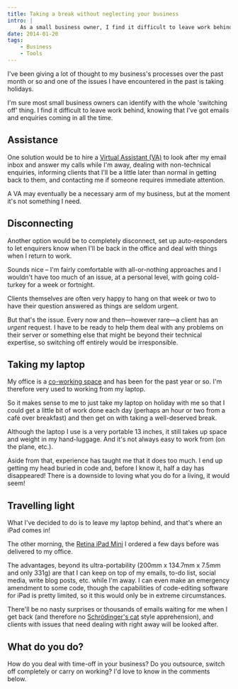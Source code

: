 ```yaml
---
title: Taking a break without neglecting your business
intro: |
    As a small business owner, I find it difficult to leave work behind and here's how I've tacked the problem…
date: 2014-01-20
tags:
    - Business
    - Tools
---
```


I've been giving a lot of thought to my business's processes over the past month or so and one of the issues I have encountered in the past is taking holidays.

I'm sure most small business owners can identify with the whole 'switching off' thing. I find it difficult to leave work behind, knowing that I've got emails and enquiries coming in all the time.


## Assistance

One solution would be to hire a [Virtual Assistant (VA)](http://en.wikipedia.org/wiki/Virtual_assistant) to look after my email inbox and answer my calls while I'm away, dealing with non-technical enquiries, informing clients that I'll be a little later than normal in getting back to them, and contacting me if someone requires immediate attention.

A VA may eventually be a necessary arm of my business, but at the moment it's not something I need.


## Disconnecting

Another option would be to completely disconnect, set up auto-responders to let enquirers know when I'll be back in the office and deal with things when I return to work.

Sounds nice – I'm fairly comfortable with all-or-nothing approaches and I wouldn't have too much of an issue, at a personal level, with going cold-turkey for a week or fortnight.

Clients themselves are often very happy to hang on that week or two to have their question answered as things are seldom urgent.

But that's the issue. Every now and then—however rare—a client has an _urgent_ request. I have to be ready to help them deal with any problems on their server or something else that might be beyond their technical expertise, so switching off entirely would be irresponsible.


## Taking my laptop

My office is a [co-working space](http://tempertemper/blog/my-introduction-to-co-working) and has been for the past year or so. I'm therefore very used to working from my laptop.

So it makes sense to me to just take my laptop on holiday with me so that I could get a little bit of work done each day (perhaps an hour or two from a café over breakfast) and then get on with taking a well-deserved break.

Although the laptop I use is a very portable 13 inches, it still takes up space and weight in my hand-luggage. And it's not always easy to work from (on the plane, etc.).

Aside from that, experience has taught me that it does too much. I end up getting my head buried in code and, before I know it, half a day has disappeared! There is a downside to loving what you do for a living, it would seem!


## Travelling light

What I've decided to do is to leave my laptop behind, and that's where an iPad comes in!

The other morning, the [Retina iPad Mini](http://www.apple.com/uk/ipad-mini/) I ordered a few days before was delivered to my office.

The advantages, beyond its ultra-portability (200mm x 134.7mm x 7.5mm and only 331g) are that I can keep on top of my emails, to-do list, social media, write blog posts, etc. while I'm away. I can even make an emergency amendment to some code, though the capabilities of code-editing software for iPad is pretty limited, so it this would only be in extreme circumstances.

There'll be no nasty surprises or thousands of emails waiting for me when I get back (and therefore no [Schrödinger's cat](http://en.wikipedia.org/wiki/Schr%C3%B6dinger's_cat) style apprehension), and clients with issues that need dealing with right away will be looked after.


## What do you do?

How do you deal with time-off in your business? Do you outsource, switch off completely or carry on working? I'd love to know in the comments below.
